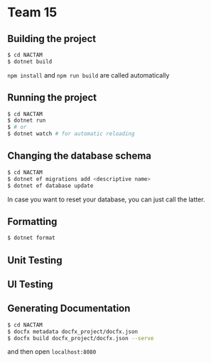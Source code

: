 
# Team 15

## Building the project

```sh
$ cd NACTAM
$ dotnet build
```

`npm install` and `npm run build` are called automatically

## Running the project

```sh
$ cd NACTAM
$ dotnet run
$ # or
$ dotnet watch # for automatic reloading
```

## Changing the database schema

```sh
$ cd NACTAM
$ dotnet ef migrations add <descriptive name>
$ dotnet ef database update
```

In case you want to reset your database, you can just call the latter.

## Formatting

```sh
$ dotnet format
```

## Unit Testing

## UI Testing

## Generating Documentation

```sh
$ cd NACTAM
$ docfx metadata docfx_project/docfx.json
$ docfx build docfx_project/docfx.json --serve
```

and then open `localhost:8080`




